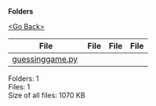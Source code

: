 **Folders**

[&lt;Go Back&gt;](../right.html)

<table><thead><tr class="header"><th><strong>File</strong></th><th><strong>File</strong></th><th><strong>File</strong></th><th><strong>File</strong></th></tr></thead><tbody><tr class="odd"><td><a href="guessinggame.py">guessinggame.py</a> </td><td></td><td></td><td></td></tr></tbody></table>

Folders: 1  
Files: 1  
Size of all files: 1070 KB
